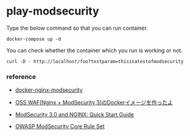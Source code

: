 # play-modsecurity

Type the below command so that you can run container.

`docker-compose up -d`

You can check whether the container which you run is working or not.

`curl -D - http://localhost/foo?testparam=thisisatestofmodsecurity`

### reference
- [docker-nginx-modsecurity](https://github.com/Fufuhu/docker-nginx-modsecurity)

- [OSS WAF(Nginx + ModSecurity 3)のDockerイメージを作ったよ](https://note.com/ryoma_0923/n/ndff9c1a58743)

- [ModSecurity 3.0 and NGINX: Quick Start Guide](https://www.nginx.com/resources/library/modsecurity-3-nginx-quick-start-guide/)

- [OWASP ModSecurity Core Rule Set](https://owasp.org/www-project-modsecurity-core-rule-set/)

